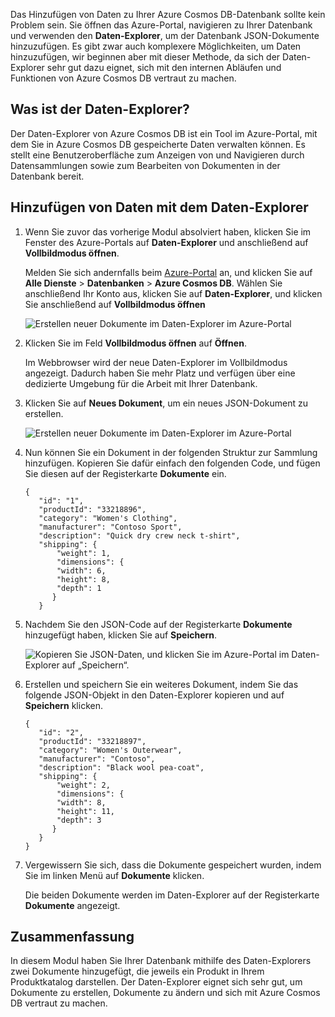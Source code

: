 Das Hinzufügen von Daten zu Ihrer Azure Cosmos DB-Datenbank sollte kein Problem sein. Sie öffnen das Azure-Portal, navigieren zu Ihrer Datenbank und verwenden den **Daten-Explorer**, um der Datenbank JSON-Dokumente hinzuzufügen. Es gibt zwar auch komplexere Möglichkeiten, um Daten hinzuzufügen, wir beginnen aber mit dieser Methode, da sich der Daten-Explorer sehr gut dazu eignet, sich mit den internen Abläufen und Funktionen von Azure Cosmos DB vertraut zu machen.

## <a name="what-is-the-data-explorer"></a>Was ist der Daten-Explorer?
Der Daten-Explorer von Azure Cosmos DB ist ein Tool im Azure-Portal, mit dem Sie in Azure Cosmos DB gespeicherte Daten verwalten können. Es stellt eine Benutzeroberfläche zum Anzeigen von und Navigieren durch Datensammlungen sowie zum Bearbeiten von Dokumenten in der Datenbank bereit.

## <a name="add-data-using-the-data-explorer"></a>Hinzufügen von Daten mit dem Daten-Explorer

1. Wenn Sie zuvor das vorherige Modul absolviert haben, klicken Sie im Fenster des Azure-Portals auf **Daten-Explorer** und anschließend auf **Vollbildmodus öffnen**.

    Melden Sie sich andernfalls beim [Azure-Portal](https://portal.azure.com/) an, und klicken Sie auf **Alle Dienste** > **Datenbanken** > **Azure Cosmos DB**. Wählen Sie anschließend Ihr Konto aus, klicken Sie auf **Daten-Explorer**, und klicken Sie anschließend auf **Vollbildmodus öffnen**
 
   ![Erstellen neuer Dokumente im Daten-Explorer im Azure-Portal](../media-draft/2-add-data/azure-cosmosdb-data-explorer-full-screen.png)

2. Klicken Sie im Feld **Vollbildmodus öffnen** auf **Öffnen**.

    Im Webbrowser wird der neue Daten-Explorer im Vollbildmodus angezeigt. Dadurch haben Sie mehr Platz und verfügen über eine dedizierte Umgebung für die Arbeit mit Ihrer Datenbank.

3. Klicken Sie auf **Neues Dokument**, um ein neues JSON-Dokument zu erstellen.

   ![Erstellen neuer Dokumente im Daten-Explorer im Azure-Portal](../media-draft/2-add-data/azure-cosmosdb-data-explorer-new-document.png)

4. Nun können Sie ein Dokument in der folgenden Struktur zur Sammlung hinzufügen. Kopieren Sie dafür einfach den folgenden Code, und fügen Sie diesen auf der Registerkarte **Dokumente** ein.

     ```
    {
        "id": "1",
        "productId": "33218896",
        "category": "Women's Clothing",
        "manufacturer": "Contoso Sport",
        "description": "Quick dry crew neck t-shirt",
        "shipping": {
            "weight": 1,
            "dimensions": {
            "width": 6,
            "height": 8,
            "depth": 1
           }
        }
     ```

5. Nachdem Sie den JSON-Code auf der Registerkarte **Dokumente** hinzugefügt haben, klicken Sie auf **Speichern**.

    ![Kopieren Sie JSON-Daten, und klicken Sie im Azure-Portal im Daten-Explorer auf „Speichern“.](../media-draft/2-add-data/azure-cosmosdb-data-explorer-save-document.png)

6. Erstellen und speichern Sie ein weiteres Dokument, indem Sie das folgende JSON-Objekt in den Daten-Explorer kopieren und auf **Speichern** klicken.

     ```
    {
        "id": "2",
        "productId": "33218897",
        "category": "Women's Outerwear",
        "manufacturer": "Contoso",
        "description": "Black wool pea-coat",
        "shipping": {
            "weight": 2,
            "dimensions": {
            "width": 8,
            "height": 11,
            "depth": 3
           }
        }
    }
     ```

7. Vergewissern Sie sich, dass die Dokumente gespeichert wurden, indem Sie im linken Menü auf **Dokumente** klicken. 

    Die beiden Dokumente werden im Daten-Explorer auf der Registerkarte **Dokumente** angezeigt.

## <a name="summary"></a>Zusammenfassung

In diesem Modul haben Sie Ihrer Datenbank mithilfe des Daten-Explorers zwei Dokumente hinzugefügt, die jeweils ein Produkt in Ihrem Produktkatalog darstellen. Der Daten-Explorer eignet sich sehr gut, um Dokumente zu erstellen, Dokumente zu ändern und sich mit Azure Cosmos DB vertraut zu machen.  

